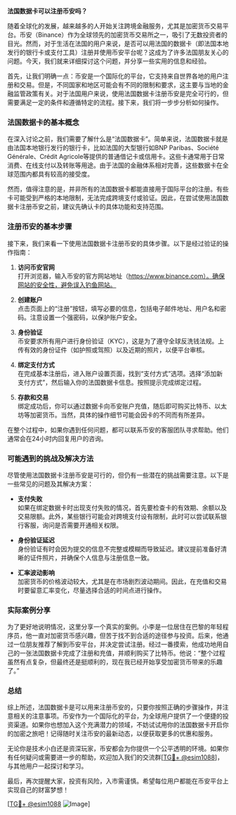 **法国数据卡可以注册币安吗？**

随着全球化的发展，越来越多的人开始关注跨境金融服务，尤其是加密货币交易平台。币安（Binance）作为全球领先的加密货币交易所之一，吸引了无数投资者的目光。然而，对于生活在法国的用户来说，是否可以用法国的数据卡（即法国本地发行的银行卡或支付工具）注册并使用币安平台呢？这成为了许多法国朋友关心的问题。今天，我们就来详细探讨这个问题，并分享一些实用的信息和经验。

首先，让我们明确一点：币安是一个国际化的平台，它支持来自世界各地的用户注册和交易。但是，不同国家和地区可能会有不同的限制和要求，这主要与当地的金融监管政策有关。对于法国用户来说，使用法国数据卡注册币安是完全可行的，但需要满足一定的条件和遵循特定的流程。接下来，我们将一步步分析如何操作。

### 法国数据卡的基本概念

在深入讨论之前，我们需要了解什么是“法国数据卡”。简单来说，法国数据卡就是由法国本地银行发行的银行卡，比如法国的大型银行如BNP Paribas、Société Générale、Crédit Agricole等提供的普通借记卡或信用卡。这些卡通常用于日常消费、在线支付以及转账等用途。由于法国的金融体系相对完善，这些数据卡在全球范围内都具有较高的接受度。

然而，值得注意的是，并非所有的法国数据卡都能直接用于国际平台的注册。有些卡可能受到严格的本地限制，无法完成跨境支付或验证。因此，在尝试使用法国数据卡注册币安之前，建议先确认卡的具体功能和支持范围。

### 注册币安的基本步骤

接下来，我们来看一下使用法国数据卡注册币安的具体步骤。以下是经过验证的操作指南：

1. **访问币安官网**  
   打开浏览器，输入币安的官方网站地址（https://www.binance.com）。确保网站的安全性，避免误入钓鱼网站。

2. **创建账户**  
   点击页面上的“注册”按钮，填写必要的信息，包括电子邮件地址、用户名和密码。注意设置一个强密码，以保护账户安全。

3. **身份验证**  
   币安要求所有用户进行身份验证（KYC），这是为了遵守全球反洗钱法规。上传有效的身份证件（如护照或驾照）以及近期的照片，以便平台审核。

4. **绑定支付方式**  
   在完成基本注册后，进入账户设置页面，找到“支付方式”选项。选择“添加新支付方式”，然后输入你的法国数据卡信息。按照提示完成绑定过程。

5. **存款和交易**  
   绑定成功后，你可以通过数据卡向币安账户充值，随后即可购买比特币、以太坊等加密货币。当然，具体的操作细节可能会因卡的不同而有所差异。

在整个过程中，如果你遇到任何问题，都可以联系币安的客服团队寻求帮助。他们通常会在24小时内回复用户的咨询。

### 可能遇到的挑战及解决方法

尽管使用法国数据卡注册币安是可行的，但仍有一些潜在的挑战需要注意。以下是一些常见的问题及其解决方案：

- **支付失败**  
  如果在绑定数据卡时出现支付失败的情况，首先要检查卡的有效期、余额以及交易限额。此外，某些银行可能会对跨境支付设有限制，此时可以尝试联系银行客服，询问是否需要开通相关权限。

- **身份验证延迟**  
  身份验证有时会因为提交的信息不完整或模糊而导致延迟。建议提前准备好清晰的证件照片，并确保个人信息与注册信息一致。

- **汇率波动影响**  
  加密货币的价格波动较大，尤其是在市场剧烈波动期间。因此，在充值和交易时要留意汇率变化，尽量选择合适的时间点进行操作。

### 实际案例分享

为了更好地说明情况，这里分享一个真实的案例。小李是一位居住在巴黎的年轻程序员，他一直对加密货币感兴趣，但苦于找不到合适的途径参与投资。后来，他通过一位朋友推荐了解到币安平台，并决定尝试注册。经过一番摸索，他成功地用自己的一张法国数据卡完成了注册和充值，并顺利购买了比特币。他说：“整个过程虽然有点复杂，但最终还是挺顺利的，现在我已经开始享受加密货币带来的乐趣了。”

### 总结

综上所述，法国数据卡是可以用来注册币安的，只要你按照正确的步骤操作，并注意相关的注意事项。币安作为一个国际化的平台，为全球用户提供了一个便捷的投资渠道。如果你也想加入这个充满潜力的领域，不妨试试用你的法国数据卡开启你的加密之旅吧！记得随时关注币安的最新动态，以便获取更多的优惠和服务。

无论你是技术小白还是资深玩家，币安都会为你提供一个公平透明的环境。如果你有任何疑问或需要进一步的帮助，欢迎加入我们的交流群[[TG💪+ @esim1088](https://t.me/s/esim1088)]，与其他用户一起探讨和学习。

最后，再次提醒大家，投资有风险，入市需谨慎。希望每位用户都能在币安平台上实现自己的财富梦想！

[[TG💪+ @esim1088](https://t.me/s/esim1088) ![Image](https://i.postimg.cc/4NQfJmqS/Snipaste-2025-05-13-00-14-12.png)]